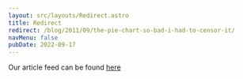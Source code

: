 ```yaml
---
layout: src/layouts/Redirect.astro
title: Redirect
redirect: /blog/2011/09/the-pie-chart-so-bad-i-had-to-censor-it/
navMenu: false
pubDate: 2022-09-17
---
```

<div>
Our article feed can be found <a href="/blog/2011/09/the-pie-chart-so-bad-i-had-to-censor-it/">here</a>
</div>
